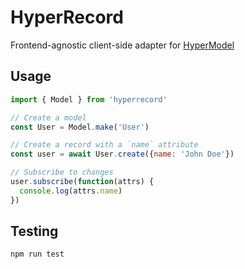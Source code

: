 # HyperRecord

Frontend-agnostic client-side adapter for [HyperModel](https://docs.hyperstack.org/hyper-model)

## Usage

```js
import { Model } from 'hyperrecord'

// Create a model
const User = Model.make('User')

// Create a record with a `name` attribute
const user = await User.create({name: 'John Doe'})

// Subscribe to changes
user.subscribe(function(attrs) {
  console.log(attrs.name)
})
```

## Testing

    npm run test
